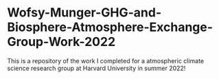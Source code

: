# Wofsy-Munger-GHG-and-Biosphere-Atmosphere-Exchange-Group-Work-2022
This is a repository of the work I completed for a atmospheric climate science research group at Harvard University in summer 2022! 
